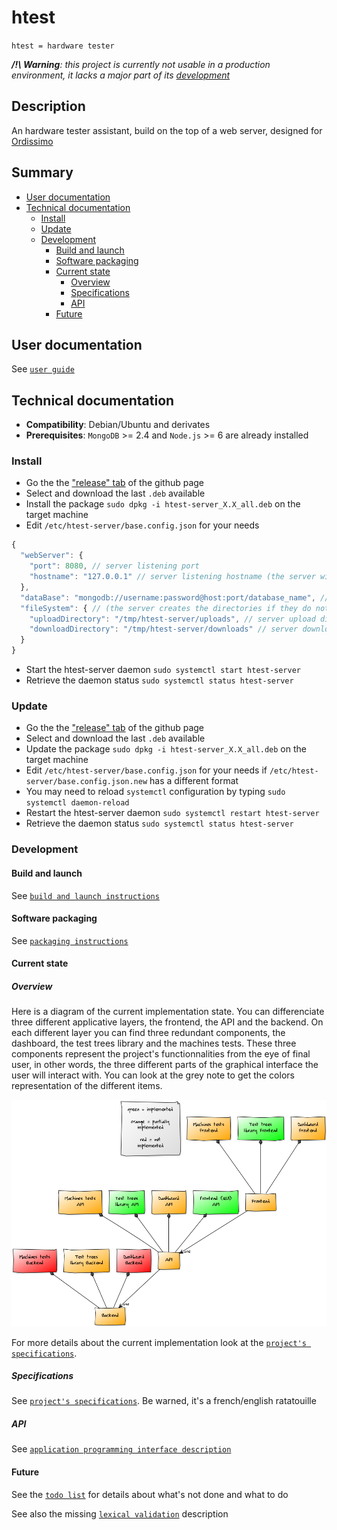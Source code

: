 # htest
`htest = hardware tester`

*__/!\ Warning__: this project is currently not usable in a production environment, it lacks a major part of its [development](#current-state)*

## Description
An hardware tester assistant, build on the top of a web server, designed for [Ordissimo](http://www.ordissimo.eu/en/about/change-mind)

## Summary
* [User documentation](#user-documentation)
* [Technical documentation](#technical-documentation)
  * [Install](#install)
  * [Update](#update)
  * [Development](#development)
    * [Build and launch](#build-and-launch)
    * [Software packaging](#software-packaging)
    * [Current state](#current-state)
      * [Overview](#overview)
      * [Specifications](#specifications)
      * [API](#api)
    * [Future](#future)

## User documentation
See [`user guide`](htest-server/source/documentation/user_guide.md)

## Technical documentation
* __Compatibility__: Debian/Ubuntu and derivates
* __Prerequisites__: `MongoDB` >= 2.4 and `Node.js` >= 6 are already installed

### Install
* Go the the ["release" tab](https://github.com/Grenadingue/htest/releases) of the github page
* Select and download the last `.deb` available
* Install the package `sudo dpkg -i htest-server_X.X_all.deb` on the target machine
* Edit `/etc/htest-server/base.config.json` for your needs
```js
{
  "webServer": {
    "port": 8080, // server listening port
    "hostname": "127.0.0.1" // server listening hostname (the server will deny any connection attempt with any other hostname)
  },
  "dataBase": "mongodb://username:password@host:port/database_name", // mongoDB server connection url
  "fileSystem": { // (the server creates the directories if they do not exist)
    "uploadDirectory": "/tmp/htest-server/uploads", // server upload directory (clients to server)
    "downloadDirectory": "/tmp/htest-server/downloads" // server download directory (server to clients)
  }
}
```
* Start the htest-server daemon `sudo systemctl start htest-server`
* Retrieve the daemon status `sudo systemctl status htest-server`

### Update
* Go the the ["release" tab](https://github.com/Grenadingue/htest/releases) of the github page
* Select and download the last `.deb` available
* Update the package `sudo dpkg -i htest-server_X.X_all.deb` on the target machine
* Edit `/etc/htest-server/base.config.json` for your needs if `/etc/htest-server/base.config.json.new` has a different format
* You may need to reload `systemctl` configuration by typing `sudo systemctl daemon-reload`
* Restart the htest-server daemon `sudo systemctl restart htest-server`
* Retrieve the daemon status `sudo systemctl status htest-server`

### Development
#### Build and launch
See [`build and launch instructions`](htest-server/source/README.md)

#### Software packaging
See [`packaging instructions`](htest-server/README.md)

#### Current state
##### Overview
Here is a diagram of the current implementation state. You can differenciate three different applicative layers, the frontend, the API and the backend. On each different layer you can find three redundant components, the dashboard, the test trees library and the machines tests. These three components represent the project's functionnalities from the eye of final user, in other words, the three different parts of the graphical interface the user will interact with. You can look at the grey note to get the colors representation of the different items.

![implementation overview](./htest-server/source/documentation/images/diagrams/implementation_overview.png)

For more details about the current implementation look at the [`project's specifications`](#specifications).

##### Specifications
See [`project's specifications`](./htest-server/source/documentation/specifications.md). Be warned, it's a french/english ratatouille

##### API
See [`application programming interface description`](htest-server/source/documentation/API.md)

#### Future
See the [`todo list`](./htest-server/source/documentation/todo_list.pdf) for details about what's not done and what to do

See also the missing [`lexical validation`](./htest-server/source/documentation/specifications.md#lexical-validation) description
